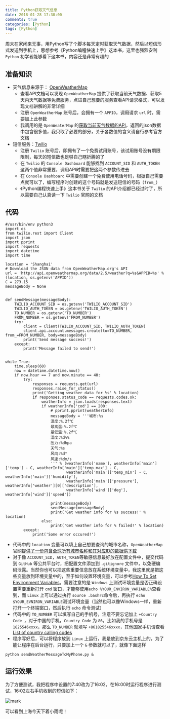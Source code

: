 ```yaml
---
title: Python获取天气信息
date: 2018-01-28 17:30:00
comments: true
categories: [Python]
tags: [Python]
---
```


周末在家闲来无事，用Python写了个脚本每天定时获取天气数据，然后以短信形式发送到手机上，思想参考《Python编程快速上手》这本书，这里也强烈安利 `Python` 初学者能够看下这本书，内容还是非常有趣的

<!-- more -->

## 准备知识

- 天气信息来源于： [OpenWeatherMap](https://openweathermap.org/)
	- 查看API文档可以发现 `OpenWeatherMap` 提供了获取当前天气数据、获取5天内天气数据等免费服务，点进自己想要的服务查看API请求格式，可以发现文档讲解的非常详细
	- 注册 `OpenWeatherMap` 账号后，会拥有一个 `APPID`，调用请求 `url` 时，需要加上此参数
	- 我调用的是 `OpenWeaterMap` 的[获取当前天气数据的API](https://openweathermap.org/current)，返回的json数据中包含很多值，我只取了必要的部分，关于各数值的含义请自行参考官方文档
- 短信服务：[Twilio](https://www.twilio.com/)
	- 注册 `Twilio` 账号后，即拥有了一个免费试用账号，该试用账号没有期限限制，每天的短信数也足够自己瞎折腾的了
	- 在 `Twilio` 的 `Console Dashboard` 能够找到 `ACCOUNT_SID` 和 `AUTH_TOKEN` 这两个值非常重要，调用API时需要把这两个参数传进去
	- 在 `Console Dashboard` 中需要创建一个免费使用电话号码，根据自己需要点就可以了，编写程序时创建的这个号码就是发送短信的号码（`from_`）
	- 《Python编程快速上手》这本书关于  `Twilio` 的API介绍都已经过时了，所以需要自己认真读一下 `Twilio` 官网的文档

## 代码

```
#/usr/bin/env python3
import os
from twilio.rest import Client
import json
import pprint
import requests
import datetime
import time

location = 'Shanghai'
# Download the JSON data from OpenWeatherMap.org's API
url = 'http://api.openweathermap.org/data/2.5/weather?q=%s&APPID=%s' % (location, os.getenv('APPID'))
C = 273.15
messageBody = None


def sendMessage(messageBody):
    TWILIO_ACCOUNT_SID = os.getenv('TWILIO_ACCOUNT_SID')
    TWILIO_AUTH_TOKEN = os.getenv('TWILIO_AUTH_TOKEN')
    TO_NUMBER = os.getenv('TO_NUMBER')
    FROM_NUMBER = os.getenv('FROM_NUMBER')
    try:
        client = Client(TWILIO_ACCOUNT_SID, TWILIO_AUTH_TOKEN)
        client.api.account.messages.create(to=TO_NUMBER, from_=FROM_NUMBER, body=messageBody)
        print('Send message success!')
    except:
        print('Message failed to send!')


while True:
    time.sleep(60)
    now = datetime.datetime.now()
    if now.hour == 7 and now.minute == 40:
        try:
            responses = requests.get(url)
            responses.raise_for_status()
            print('Getting weather data for %s' % location)
            if responses.status_code == requests.codes.ok:
                weatherInfo = json.loads(responses.text)
                if weatherInfo['cod'] == 200:
                    # pprint.pprint(weatherInfo)
                    messageBody = '''城市:%s
                    温度:%.2f℃
                    最高温:%.2f℃
                    最低温:%.2f℃
                    湿度:%d%%
                    压力:%dhpa
                    天气:%s
                    风向:%d°
                    风速:%dm/s
                    ''' % (weatherInfo['name'], weatherInfo['main']['temp'] - C, weatherInfo['main']['temp_max'] - C,
                           weatherInfo['main']['temp_min'] - C, weatherInfo['main']['humidity'],
                           weatherInfo['main']['pressure'], weatherInfo['weather'][0]['description'],
                           weatherInfo['wind']['deg'], weatherInfo['wind']['speed'])

                    print(messageBody)
                    sendMessage(messageBody)
                    print('Get weather info for %s success!' % location)
                else:
                    print('Get weather info for % failed!' % location)
        except:
            print('Some error occured!')
```

- 代码中的 `location` 变量可以填上自己想要查询的城市名称，`OpenWeatherMap` 官网[提供了一份包含全球所有城市名称和其对应ID的数据供下载](http://bulk.openweathermap.org/sample/)
- 对于像 `ACCOUNT_SID`，`AUTH_TOKEN`等敏感信息最好放在配置文件中，提交代码到 `GitHub` 等公共平台时，把配置文件添加到 `.gitignore` 文件中，以免硬编码泄露。当然你也可以把这些重要信息放在系统环境变量中，我这里就是把这些变量放到环境变量中的，至于如何设置环境变量，可以参考[How To Set Environment Variables](https://www.twilio.com/blog/2017/01/how-to-set-environment-variables.html)。需要注意的是 `Windows` 上测试环境变量是否正确设置需要重新打开 `cmd` 窗口，才能够使用`echo %YOUR_ENVIRON_VARIABLE%`查看到，而 `Linux` 上可以通过执行 `source .bashrc`命令后，再执行 `echo $YOUR_EVNIRON_VARIABLE`测试环境变量（当然也可以像Windows一样，重新打开一个终端窗口，然后执行 `echo` 命令测试）
- 代码中的 `TO_NUMBER` 可以填写自己的手机号，注意不要忘记加上 `+Country Code `，对于中国的手机，`Country Code` 为 `86`，比如我的手机号是 `1825546xxxx`，那么 `TO_NUMBER` 就填写 `+861825546xxxx`，其他国家手机请查看[List of country calling codes](https://en.wikipedia.org/wiki/List_of_country_calling_codes) 
- 程序写好后，可以将程序放到 `Linux` 上运行，我是放到京东云主机上的，为了能让程序在后台运行，只要加上一个 `&` 参数就可以了，就像下面这样

```
python sendWeatherMessageToMyPhone.py &
```

## 运行效果

为了方便测试，我把程序中设置的7:40改为了16:02，在16:00时运行程序进行测试，16:02左右手机收到的短信如下：

![mark](http://imgblog.kuranado.com/blog/180128/6iACCfJ06B.png)

可以看到上海今天下着小雨呢！
